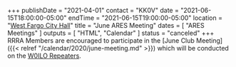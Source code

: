 +++
publishDate = "2021-04-01"
contact = "KK0V"
date = "2021-06-15T18:00:00-05:00"
endTime = "2021-06-15T19:00:00-05:00"
location = "[West Fargo City Hall](/places/west-fargo-city-hall/)"
title = "June ARES Meeting"
dates = [ "ARES Meetings" ]
outputs = [ "HTML", "Calendar" ]
status = "canceled"
+++
RRRA Members are encouraged to participate in the 
[June Club Meeting]({{< relref "/calendar/2020/june-meeting.md" >}})
which will be conducted on the [W0ILO Repeaters](/radios/).
